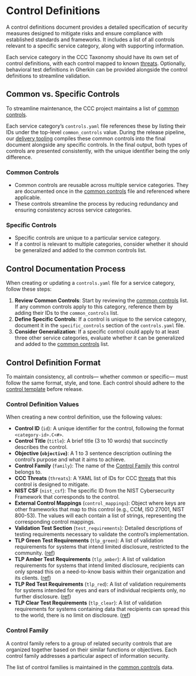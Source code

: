 # Control Definitions

A control definitions document provides a detailed specification of security measures designed to mitigate risks and ensure compliance with established standards and frameworks. It includes a list of all controls relevant to a specific service category, along with supporting information.

Each service category in the CCC Taxonomy should have its own set of control definitions, with each control mapped to known [threats]. Optionally, behavioral test definitions in Gherkin can be provided alongside the control definitions to streamline validation.

## Common vs. Specific Controls

To streamline maintenance, the CCC project maintains a list of [common controls].

Each service category’s `controls.yaml` file references these by listing their IDs under the top-level `common_controls` value. During the release pipeline, our [delivery tooling] compiles these common controls into the final document alongside any specific controls. In the final output, both types of controls are presented consistently, with the unique identifier being the only difference.

### Common Controls

- Common controls are reusable across multiple service categories. They are documented once in the [common controls] file and referenced where applicable.
- These controls streamline the process by reducing redundancy and ensuring consistency across service categories.

### Specific Controls

- Specific controls are unique to a particular service category.
- If a control is relevant to multiple categories, consider whether it should be generalized and added to the common controls list.

## Control Documentation Process

When creating or updating a `controls.yaml` file for a service category, follow these steps:

1. **Review Common Controls**: Start by reviewing the [common controls] list. If any common controls apply to this category, reference them by adding their IDs to the `common_controls` list.
2. **Define Specific Controls**: If a control is unique to the service category, document it in the `specific_controls` section of the `controls.yaml` file.
3. **Consider Generalization**: If a specific control could apply to at least three other service categories, evaluate whether it can be generalized and added to the [common controls] list.

## Control Definition Format

To maintain consistency, all controls— whether common or specific— must follow the same format, style, and tone. Each control should adhere to the [control template](../templates/controls.yaml) before release.

### Control Definition Values

When creating a new control definition, use the following values:

- **Control ID** (`id`): A unique identifier for the control, following the format `<category-id>.C<#>`.
- **Control Title** (`title`): A brief title (3 to 10 words) that succinctly describes the control.
- **Objective (`objective`)**: A 1 to 3 sentence description outlining the control’s purpose and what it aims to achieve.
- **Control Family** (`family`): The name of the [Control Family](#control-family) this control belongs to.
- **CCC Threats** (`threats`): A YAML list of IDs for CCC [threats] that this control is designed to mitigate.
- **NIST CSF** (`nist_csf`): The specific ID from the NIST Cybersecurity Framework that corresponds to the control.
- **External Control Mappings** (`control_mappings`): Object where keys are other frameworks that map to this control (e.g., CCM, ISO 27001, NIST 800-53). The values will each contain a list of strings, representing the corresponding control mappings.
- **Validation Test Section** (`test_requirements`): Detailed descriptions of testing requirements necessary to validate the control’s implementation.
- **TLP Green Test Requirements** (`tlp_green`): A list of validation requirements for systems that intend limited disclosure, restricted to the community. ([ref])
- **TLP Amber Test Requirements** (`tlp_amber`): A list of validation requirements for systems that intend limited disclosure, recipients can only spread this on a need-to-know basis within their organization and its clients. ([ref])
- **TLP Red Test Requirements** (`tlp_red`): A list of validation requirements for systems intended for eyes and ears of individual recipients only, no further disclosure. ([ref])
- **TLP Clear Test Requirements** (`tlp_clear`): A list of validation requirements for systems containing data that recipients can spread this to the world, there is no limit on disclosure. ([ref])

### Control Family

A control family refers to a group of related security controls that are organized together based on their similar functions or objectives. Each control family addresses a particular aspect of information security.

The list of control families is maintained in the [common controls] data.

[Communications WG]: ../../working-groups/communications/charter.md
[common controls]: /services/common-controls.yaml
[delivery tooling]: /delivery-tooling
[threats]: ./threat-definitions.md
[ref]: https://www.cisa.gov/sites/default/files/2023-02/tlp-2-0-user-guide_508c.pdf
